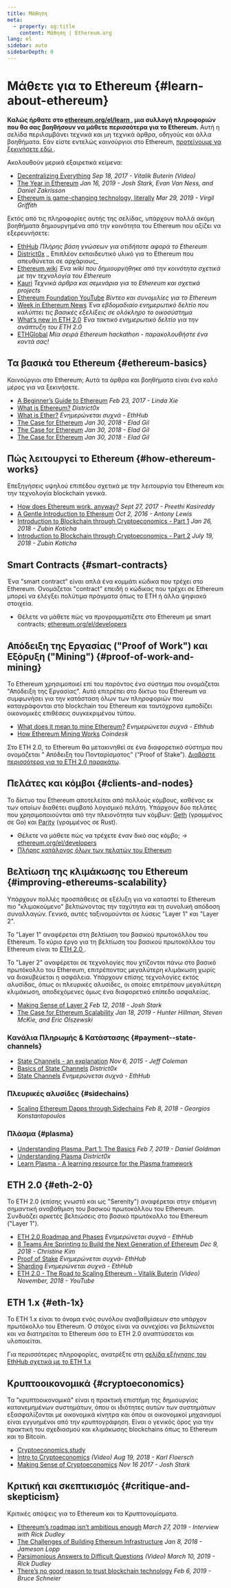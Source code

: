 ```yaml
---
title: Μάθηση
meta:
  - property: og:title
    content: Μάθηση | Ethereum.org
lang: el
sidebar: auto
sidebarDepth: 0
---
```


# Μάθετε για το Ethereum {#learn-about-ethereum}

**Καλώς ήρθατε στο [ethereum.org/el/learn ](/el/learn/), μια συλλογή πληροφοριών που θα σας βοηθήσουν να μάθετε περισσότερα για το Ethereum.** Αυτή η σελίδα περιλαμβάνει τεχνικά και μη τεχνικά άρθρα, οδηγούς και άλλα βοηθήματα. Εάν είστε εντελώς καινούργιοι στο Ethereum, [ προτείνουμε να ξεκινήσετε εδώ ](/el/what-is-ethereum/).

Ακολουθούν μερικά εξαιρετικά κείμενα:

- [Decentralizing Everything](https://www.youtube.com/watch?v=WSN5BaCzsbo&feature=youtu.be) _Sep 18, 2017 - Vitalik Buterin (Video)_
- [The Year in Ethereum](https://medium.com/@jjmstark/the-year-in-ethereum-87a17d6f8276) _Jan 16, 2019 - Josh Stark, Evan Van Ness, and Daniel Zakrisson_
- [Ethereum is game-changing technology, literally](https://medium.com/@virgilgr/ethereum-is-game-changing-technology-literally-d67e01a01cf8) _Mar 29, 2019 - Virgil Griffith_

Εκτός από τις πληροφορίες αυτής της σελίδας, υπάρχουν πολλά ακόμη βοηθήματα δημιουργημένα από την κοινότητα του Ethereum που αξίζει να εξερευνήσετε:

- [EthHub](https://docs.ethhub.io) _Πλήρης βάση γνώσεων για οτιδήποτε αφορά το Ethereum_
- [District0x](https://education.district0x.io/general-topics/understanding-ethereum/) _ Επιπλέον εκπαιδευτικό υλικό για το Ethereum που απευθύνεται σε αρχάριους_
- [Ethereum.wiki](https://ethereum.wiki) _Ένα wiki που δημιουργήθηκε από την κοινότητα σχετικά με την τεχνολογία του Ethereum_
- [Kauri](https://kauri.io) _Τεχνικά άρθρα και σεμινάρια για το Ethereum και σχετικά projects_
- [Ethereum Foundation YouTube](https://www.youtube.com/channel/UCNOfzGXD_C9YMYmnefmPH0g) _Βίντεο και συνομιλίες για το Ethereum_
- [Week in Ethereum News](https://weekinethereumnews.com/) _Ένα εβδομαδιαίο ενημερωτικό δελτίο που καλύπτει τις βασικές εξελίξεις σε ολόκληρο το οικοσύστημα_
- [What’s new in ETH 2.0](https://notes.ethereum.org/c/Sk8Zs--CQ) _Ένα τακτικό ενημερωτικό δελτίο για την ανάπτυξη του ETH 2.0_
- [ETHGlobal](https://ethglobal.co) _Μία σειρά Ethereum hackathon - παρακολουθήστε ένα κοντά σας!_

## Τα βασικά του Ethereum {#ethereum-basics}

Καινούργιοι στο Ethereum; Αυτά τα άρθρα και βοηθήματα είναι ένα καλό μέρος για να ξεκινήσετε.

- [A Beginner’s Guide to Ethereum](https://blog.coinbase.com/a-beginners-guide-to-ethereum-46dd486ceecf) _Feb 23, 2017 - Linda Xie_
- [What is Ethereum?](https://education.district0x.io/general-topics/understanding-ethereum/what-is-ethereum/) _District0x_
- [What is Ether?](https://docs.ethhub.io/ethereum-basics/what-is-ether/) _Ενημερώνεται συχνά - EthHub_
- [The Case for Ethereum](http://blog.eladgil.com/2018/01/the-case-for-ethereum.html) _Jan 30, 2018 - Elad Gil_
- [The Case for Ethereum](http://blog.eladgil.com/2018/01/the-case-for-ethereum.html) _Jan 30, 2018 - Elad Gil_
- [The Case for Ethereum](http://blog.eladgil.com/2018/01/the-case-for-ethereum.html) _Jan 30, 2018 - Elad Gil_

## Πώς λειτουργεί το Ethereum {#how-ethereum-works}

Επεξηγήσεις υψηλού επιπέδου σχετικά με την λειτουργία του Ethereum και την τεχνολογία blockchain γενικά.

- [How does Ethereum work, anyway?](https://medium.com/@preethikasireddy/how-does-ethereum-work-anyway-22d1df506369) _Sept 27, 2017 - Preethi Kasireddy_
- [A Gentle Introduction to Ethereum](https://bitsonblocks.net/2016/10/02/gentle-introduction-ethereum/) _Oct 2, 2016 - Antony Lewis_
- [Introduction to Blockchain through Cryptoeconomics - Part 1](https://blockchainatberkeley.blog/introduction-to-blockchain-through-cryptoeconomics-part-1-bitcoin-369f245067f9) _Jan 26, 2018 - Zubin Koticha_
- [Introduction to Blockchain through Cryptoeconomics - Part 2](https://medium.com/mechanism-labs/introduction-to-bitcoin-through-cryptoeconomics-part-2-proof-of-work-and-nakamoto-consensus-1252f6a6c012) _July 19, 2018 - Zubin Koticha_

## Smart Contracts {#smart-contracts}

Ένα "smart contract" είναι απλά ένα κομμάτι κώδικα που τρέχει στο Ethereum. Ονομάζεται "contract" επειδή ο κώδικας που τρέχει σε Ethereum μπορεί να ελέγξει πολύτιμα πράγματα όπως το ETH ή άλλα ψηφιακά στοιχεία.

- Θέλετε να μάθετε πώς να προγραμματίζετε στο Ethereum με smart contracts; [ethereum.org/el/developers](/el/developers/)

## Απόδειξη της Εργασίας ("Proof of Work") και Εξόρυξη ("Mining") {#proof-of-work-and-mining}

Το Ethereum χρησιμοποιεί επί του παρόντος ένα σύστημα που ονομάζεται "Απόδειξη της Εργασίας". Αυτό επιτρέπει στο δίκτυο του Ethereum να συμφωνήσει για την κατάσταση όλων των πληροφοριών που καταγράφονται στο blockchain του Ethereum και ταυτόχρονα εμποδίζει οικονομικές επιθέσεις συγκεκριμένου τύπου.

- [What does it mean to mine Ethereum?](https://docs.ethhub.io/using-ethereum/mining/) _Ενημερώνεται συχνά - Ethhub_
- [How Ethereum Mining Works](https://www.coindesk.com/information/ethereum-mining-works) _Coindesk_

Στο ETH 2.0, το Ethereum θα μετακινηθεί σε ένα διαφορετικό σύστημα που ονομάζεται " Απόδειξη του Πονταρίσματος" (“Proof of Stake”). [Διαβάστε περισσότερα για το ETH 2.0 παρακάτω](./#eth-2-0).

## Πελάτες και κόμβοι {#clients-and-nodes}

Το δίκτυο του Ethereum αποτελείται από πολλούς κόμβους, καθένας εκ των οποίων διαθέτει συμβατό λογισμικό πελάτη. Υπάρχουν δύο πελάτες που χρησιμοποιούνται από την πλειονότητα των κόμβων: [Geth](https://geth.ethereum.org/) (γραμμένος σε Go) και [Parity](https://www.parity.io/ethereum/) (γραμμένος σε Rust).

- Θέλετε να μάθετε πώς να τρέχετε έναν δικό σας κόμβο; → [ethereum.org/el/developers](/el/developers/#clients-running-your-own-node)
- [Πλήρης κατάλογος όλων των πελατών του Ethereum](https://github.com/ConsenSys/ethereum-developer-tools-list#ethereum-clients)

## Βελτίωση της κλιμάκωσης του Ethereum {#improving-ethereums-scalability}

Υπάρχουν πολλές προσπάθειες σε εξέλιξη για να καταστεί το Ethereum πιο "κλιμακούμενο" βελτιώνοντας την ταχύτητα και τη συνολική απόδοση συναλλαγών. Γενικά, αυτές ταξινομούνται σε λύσεις "Layer 1" και "Layer 2".

Το "Layer 1" αναφέρεται στη βελτίωση του βασικού πρωτοκόλλου του Ethereum. Το κύριο έργο για τη βελτίωση του βασικού πρωτοκόλλου του Ethereum είναι το [ ETH 2.0 ](./#eth-2-0).

Το "Layer 2" αναφέρεται σε τεχνολογίες που χτίζονται πάνω στο βασικό πρωτόκολλο του Ethereum, επιτρέποντας μεγαλύτερη κλιμάκωση χωρίς να διακυβεύεται η ασφάλεια. Υπάρχουν επίσης τεχνολογίες εκτός αλυσίδας, όπως οι πλευρικές αλυσίδες, οι οποίες επιτρέπουν μεγαλύτερη κλιμάκωση, αποδεχόμενες όμως ένα διαφορετικό επίπεδο ασφαλείας.

- [Making Sense of Layer 2](https://medium.com/l4-media/making-sense-of-ethereums-layer-2-scaling-solutions-state-channels-plasma-and-truebit-22cb40dcc2f4) _Feb 12, 2018 - Josh Stark_
- [The Case for Ethereum Scalability](https://medium.com/connext/the-case-for-ethereum-scalability-d2a8035f880f) _Jan 18, 2019 - Hunter Hillman, Steven McKie, and Eric Olszewski_

### Κανάλια Πληρωμής & Κατάστασης {#payment--state-channels}

- [State Channels - an explanation](https://www.jeffcoleman.ca/state-channels/) _Nov 6, 2015 - Jeff Coleman_
- [Basics of State Channels](https://education.district0x.io/general-topics/understanding-ethereum/basics-state-channels/) _District0x_
- [State Channels](https://docs.ethhub.io/ethereum-roadmap/layer-2-scaling/state-channels/) _Ενημερώνεται συχνά - EthHub_

### Πλευρικές αλυσίδες {#sidechains}

- [Scaling Ethereum Dapps through Sidechains](https://medium.com/loom-network/dappchains-scaling-ethereum-dapps-through-sidechains-f99e51fff447) _Feb 8, 2018 - Georgios Konstantopoulos_

### Πλάσμα {#plasma}

- [Understanding Plasma, Part 1: The Basics](https://www.theblockcrypto.com/2019/02/07/understanding-plasma-part-1-the-basics/) _Feb 7, 2019 - Daniel Goldman_
- [Understanding Plasma](https://education.district0x.io/general-topics/understanding-ethereum/understanding-plasma/) _District0x_
- [Learn Plasma - A learning resource for the Plasma framework](https://www.learnplasma.org/en/)

## ETH 2.0 {#eth-2-0}

Το ETH 2.0 (επίσης γνωστό και ως "Serenity") αναφέρεται στην επόμενη σημαντική αναβάθμιση του βασικού πρωτοκόλλου του Ethereum. Συνδυάζει αρκετές βελτιώσεις στο βασικό πρωτόκολλο του Ethereum ("Layer 1").

- [ETH 2.0 Roadmap and Phases](https://docs.ethhub.io/ethereum-roadmap/ethereum-2.0/eth-2.0-phases/) _Ενημερώνεται συχνά - EthHub_
- [8 Teams Are Sprinting to Build the Next Generation of Ethereum](https://www.coindesk.com/next-gen-buidlers-the-8-teams-working-on-ethereum-2-0) _Dec 9, 2018 - Christine Kim_
- [Proof of Stake](https://docs.ethhub.io/ethereum-roadmap/ethereum-2.0/proof-of-stake/) _Ενημερώνεται συχνά- EthHub_
- [Sharding](https://docs.ethhub.io/ethereum-roadmap/ethereum-2.0/sharding/) _Ενημερώνεται συχνά - EthHub_
- [ETH 2.0 - The Road to Scaling Ethereum - Vitalik Buterin](https://youtu.be/kCVpDrlVesA) _(Video) November, 2018 - YouTube_

## ETH 1.x {#eth-1x}

Το ETH 1.x είναι το όνομα ενός συνόλου αναβαθμίσεων στο υπάρχον πρωτόκολλο του Ethereum. Ο στόχος είναι να συνεχίσει να βελτιώνεται και να διατηρείται το Ethereum όσο το ETH 2.0 αναπτύσσεται και υλοποιείται.

Για περισσότερες πληροφορίες, ανατρέξτε στη [ σελίδα εξήγησης του EthHub σχετικά με το ETH 1.x ](https://docs.ethhub.io/ethereum-roadmap/ethereum-1.x/)

## Κρυπτοοικονομικά {#cryptoeconomics}

Τα "κρυπτοοικονομικά" είναι η πρακτική επιστήμη της δημιουργίας κατανεμημένων συστημάτων, όπου οι ιδιότητες αυτών των συστημάτων εξασφαλίζονται με οικονομικά κίνητρα και όπου οι οικονομικοί μηχανισμοί είναι εγγυημένοι από την κρυπτογράφηση. Είναι ο γενικός όρος για την πρακτική του σχεδιασμού και κλιμάκωσης blockchains όπως το Ethereum και το Bitcoin.

- [Cryptoeconomics.study](https://cryptoeconomics.study/)
- [Intro to Cryptoeconomics](https://www.youtube.com/watch?v=F0FCI8GxO5I) _(Video) Aug 19, 2018 - Karl Floersch_
- [Making Sense of Cryptoeconomics](https://medium.com/l4-media/making-sense-of-cryptoeconomics-5edea77e4e8d) _Nov 16 2017 - Josh Stark_

## Κριτική και σκεπτικισμός {#critique-and-skepticism}

Κριτικές απόψεις για το Ethereum και τα Κρυπτονομίσματα.

- [Ethereum’s roadmap isn’t ambitious enough](https://decryptmedia.com/6136/vulcanize-rick-dudley-ethereum-roadmap-makerdao-polkadot) _March 27, 2019 - Interview with Rick Dudley_
- [The Challenges of Building Ethereum Infrastructure](https://medium.com/@lopp/the-challenges-of-building-ethereum-infrastructure-87e443e47a4b) _Jan 8, 2018 - Jameson Lopp_
- [Parsimonious Answers to Difficult Questions](https://www.youtube.com/watch?v=GOkSg0BuSdw&feature=youtu.be) _(Video) March 10, 2019 - Rick Dudley_
- [There’s no good reason to trust blockchain technology](https://www.wired.com/story/theres-no-good-reason-to-trust-blockchain-technology/) _Feb 6, 2019 - Bruce Schneier_
